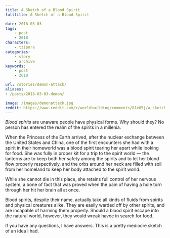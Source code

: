 ```yaml
---
title: A Sketch of a Blood Spirit
fulltitle: A Sketch of a Blood Spirit

date: 2018-03-03
tags:
    - post
    - 2018
characters:
    - tzipora
categories:
    - story
    - archive
keywords:
    - post
    - 2018

url: /stories/demon-attack/
aliases:
- /posts/2018-03-03-demon/

image: /images/demonattack.jpg
reddit: https://www.reddit.com/r/worldbuilding/comments/81e85j/a_sketch_of_a_blood_spirit/
---
```


*Blood spirits* are unaware people have physical forms. Why should they? No person has entered the realm of the spirits in a millenia.

When the Princess of the Earth arrived, after the nuclear exchange between the United States and China, one of the first encounters she had with a spirit in their homeworld was a blood spirit tearing her apart while looking for food. She was fully in proper kit for a trip to the spirit world  —  the lanterns are to keep both her safety among the spirits and to let her blood flow properly respectively, and the orbs around her neck are filled with soil from her homeland to keep her body attached to the spirit world.

While she cannot die in this place, she retains full control of her nervous system, a bone of fact that was proved when the pain of having a hole torn through her hit her brain all at once.

Blood spirits, despite their name, actually take all kinds of fluids from spirits and physical creatures alike. They are easily warded off by other spirits, and are incapable of harming them properly. Should a blood spirit escape into the natural world, however, they would wreak havoc in search for food.

If you have any questions, I have answers. This is a pretty mediocre sketch of an idea I had.

